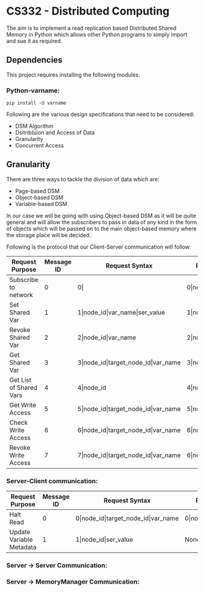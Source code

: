 # CS332 - Distributed Computing
The aim is to implement a read replication based Distributed Shared Memory in Python which allows other Python programs to simply import and sue it as required.

## Dependencies
This project requires installing the following modules:

### Python-varname:
```shell
pip install -U varname
```

Following are the various design specifications that need to be considered:

* DSM Algorithm
* Dsitribtuion and Access of Data
* Granularity
* Concurrent Access

## Granularity

There are three ways to tackle the division of data which are:

* Page-based DSM
* Object-based DSM
* Variable-based DSM

In our case we will be going with using Object-based DSM as it will be quite general and will allow the subscribers to pass in data of any kind in the form of objects which will be passed on to the main object-based memory where the storage place will be decided.

Following is the protocol that our Client-Server communication will follow:

| Request Purpose        | Message ID      | Request Syntax   | Response Syntax           | Error Response | 
| -------------- | ----------- | ------------ | -------------------- |--------------- |
| Subscribe to network      | 0           | 0&#124;      | 0&#124;node_id       | -1&#124;err_msg |
| Set Shared Var    | 1           | 1&#124;node_id&#124;var_name&#124;ser_value | 1&#124;node_id | // |
| Revoke Shared Var | 2 | 2&#124;node_id&#124;var_name | 2&#124;node_id | // |
| Get Shared Var | 3 | 3&#124;node_id&#124;target_node_id&#124;var_name | 3&#124;node_id&#124;var_val | // |
| Get List of Shared Vars | 4 | 4&#124;node_id | 4&#124;node_id&#124;serialized_obj | // |
| Get Write Access | 5 | 5&#124;node_id&#124;target_node_id&#124;var_name | 5&#124;node_id | // |
| Check Write Access | 6 | 6&#124;node_id&#124;target_node_id&#124;var_name | 6&#124;node_id&#124;0/1 | // |
| Revoke Write Access | 7 | 7&#124;node_id&#124;target_node_id&#124;var_name | 6&#124;node_id | // |

### Server-Client communication:

| Request Purpose | Message ID  | Request Syntax | Response Syntax | Error Response |
| --------------  | ----------- | ------------   | --------------- |--------------- |
| Halt Read       | 0 | 0&#124;node_id&#124;target_node_id&#124;var_name | 0&#124;node_id&#124;target_node_id | -1&#124;err_msg |
| Update Variable Metadata    | 1 | 1&#124;node_id&#124;ser_value | None | // |


### Server -> Server Communication:


### Server -> MemoryManager Communication:
